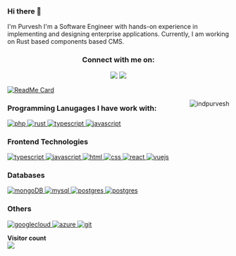 ### Hi there 👋

 I'm Purvesh I'm a Software Engineer with hands-on experience in implementing and designing enterprise applications. Currently, I am working on Rust based components based CMS. 
 


<h3 align="center">Connect with me on:</h3>
<p align="center">
  <a href="https://www.linkedin.com/in/purvesh-patel-b0365a50/"><img src="https://img.shields.io/badge/LinkedIn-0077B5?style=for-the-badge&logo=linkedin&logoColor=white"></a>
  <a href="https://twitter.com/avoredecommerce"><img src="https://img.shields.io/badge/Twitter-1DA1F2?style=for-the-badge&logo=twitter&logoColor=white"></a>
</p>

[![ReadMe Card](https://github-readme-stats.vercel.app/api?username=indpurvesh&show_icons=true&include_all_commits=true&hide_rank=true&bg_color=30,FF0F3D,ff288c&title_color=fff&text_color=fff&icon_color=fff)](https://github.com/indpurvesh/github-readme-stats)

<img src="https://github-readme-stats.vercel.app/api/top-langs/?username=indpurvesh&theme=gotham&hide_border=true&layout=compact&langs_count=6" alt="indpurvesh" align="right">


<h3 align="left">Programming Lanugages I have work with:</h3>
<p align="left">
   <a href="https://www.php.net" target="_blank" rel="noreferrer"> <img src="https://img.shields.io/badge/php-FFD43B?style=for-the-badge&logo=php&logoColor=blue" alt="php"/> </a>
    <a href="https://www.rust-lang.org/" target="_blank" rel="noreferrer"> <img src="https://img.shields.io/badge/Rust-000000?style=for-the-badge&logo=rust&logoColor=white" alt="rust"/> </a>
  <a href="https://www.typescriptlang.org/" target="_blank" rel="noreferrer"> <img src="https://img.shields.io/badge/TypeScript-007ACC?style=for-the-badge&logo=typescript&logoColor=white" alt="typescript"/> </a>
  <a href="https://developer.mozilla.org/en-US/docs/Web/JavaScript" target="_blank" rel="noreferrer"> <img src="https://img.shields.io/badge/JavaScript-323330?style=for-the-badge&logo=javascript&logoColor=F7DF1E" alt="javascript"/> </a>
 
</p>

<h3 align="left">Frontend Technologies</h3>
<p align="left">
<a href="https://www.typescriptlang.org/" target="_blank" rel="noreferrer"> <img src="https://img.shields.io/badge/TypeScript-007ACC?style=for-the-badge&logo=typescript&logoColor=white" alt="typescript"/> </a>
<a href="https://developer.mozilla.org/en-US/docs/Web/JavaScript" target="_blank" rel="noreferrer"> <img src="https://img.shields.io/badge/JavaScript-323330?style=for-the-badge&logo=javascript&logoColor=F7DF1E" alt="javascript"/> </a>
  <a href="https://html.spec.whatwg.org/multipage/" target="_blank" rel="noreferrer"> <img src="https://img.shields.io/badge/HTML5-E34F26?style=for-the-badge&logo=html5&logoColor=white" alt="html"/> </a>
  <a href="https://www.w3schools.com/css/" target="_blank" rel="noreferrer"> <img src="https://img.shields.io/badge/CSS3-1572B6?style=for-the-badge&logo=css3&logoColor=white" alt="css"/> </a>
  <a href="https://reactjs.org/" target="_blank" rel="noreferrer"> <img src="https://img.shields.io/badge/React-20232A?style=for-the-badge&logo=react&logoColor=61DAFB" alt="react"/> </a>
  <a href="https://vuejs.org/" target="_blank" rel="noreferrer"> <img src="https://img.shields.io/badge/Vue.js-35495E?style=for-the-badge&logo=vue.js&logoColor=4FC08D" alt="vuejs"/> </a>
</p>

<h3 align="left">Databases</h3>
<p align="left">
  <a href="https://www.mongodb.com/" target="_blank" rel="noreferrer"> <img src="https://img.shields.io/badge/MongoDB-4EA94B?style=for-the-badge&logo=mongodb&logoColor=white" alt="mongoDB"/> </a>
  <a href="https://www.mysql.com/" target="_blank" rel="noreferrer"> <img src="https://img.shields.io/badge/MySQL-005C84?style=for-the-badge&logo=mysql&logoColor=white" alt="mysql"/> </a>
  <a href="https://www.postgresql.org" target="_blank" rel="noreferrer"> <img src="https://img.shields.io/badge/PostgreSQL-316192?style=for-the-badge&logo=postgresql&logoColor=white" alt="postgres"/> </a>
  <a href="https://www.postgresql.org" target="_blank" rel="noreferrer"> <img src="https://img.shields.io/badge/PostgreSQL-316192?style=for-the-badge&logo=postgresql&logoColor=white" alt="postgres"/> </a>
</p>


<h3 align="left">Others</h3>
<a href="https://cloud.google.com/" target="_blank" rel="noreferrer"> <img src="https://img.shields.io/badge/Google_Cloud-4285F4?style=for-the-badge&logo=google-cloud&logoColor=white" alt="googlecloud"/> </a>
<a href="https://azure.microsoft.com/" target="_blank" rel="noreferrer"> <img src="https://img.shields.io/badge/Azure_DevOps-0078D7?style=for-the-badge&logo=azure-devops&logoColor=white" alt="azure"/> </a>
  <a href="https://git-scm.com/" target="_blank" rel="noreferrer"> <img src="https://img.shields.io/badge/GIT-E44C30?style=for-the-badge&logo=git&logoColor=white" alt="git"/> </a>
</p>

<p align="left"> 
  <b>Visitor count</b><br>
  <img src="https://profile-counter.glitch.me/indpurvesh/count.svg" />
</p>

